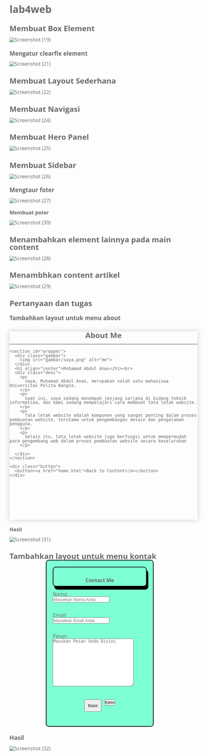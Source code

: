 # lab4web
## Membuat Box Element

![Screenshot (19)](https://github.com/muhamadabdulanas/lab4web/assets/115569493/983ce6a3-f9e7-49df-8b86-d777e29b9925)

### Mengatur clearfix element

![Screenshot (21)](https://github.com/muhamadabdulanas/lab4web/assets/115569493/25ebfc33-0c7c-49b2-a10b-3546aeaa0ff6)

## Membuat Layout Sederhana

![Screenshot (22)](https://github.com/muhamadabdulanas/lab4web/assets/115569493/74f880f0-db0d-42c2-977c-e0359f632d10)

## Membuat Navigasi

![Screenshot (24)](https://github.com/muhamadabdulanas/lab4web/assets/115569493/5f51c523-7304-4470-b4e9-26d32d0964fd)

## Membuat Hero Panel

![Screenshot (25)](https://github.com/muhamadabdulanas/lab4web/assets/115569493/e415f6d7-d356-4228-9d4e-f039be4145e7)

## Membuat Sidebar

![Screenshot (26)](https://github.com/muhamadabdulanas/lab4web/assets/115569493/ae3e5f1d-6771-4674-af8a-7425530729cf)
### Mengtaur foter
![Screenshot (27)](https://github.com/muhamadabdulanas/lab4web/assets/115569493/c15d2cb7-7d13-4833-99d8-87ee04ec6447)

#### Membuat poter

![Screenshot (30)](https://github.com/muhamadabdulanas/lab4web/assets/115569493/f06ac455-fd7a-4681-8eda-ad4051e81c3b)


## Menambahkan element lainnya pada main content

![Screenshot (28)](https://github.com/muhamadabdulanas/lab4web/assets/115569493/7a01925d-1669-4c85-b61d-f1340172e08a)

## Menambhkan content artikel

![Screenshot (29)](https://github.com/muhamadabdulanas/lab4web/assets/115569493/23276e28-2470-4b34-a1d8-1ccee1a9f8db)

## Pertanyaan dan tugas

### Tambahkan layout untuk menu about


<!DOCTYPE html>
<html lang="en">
<head>
  <meta charset="UTF-8">
  <meta name="viewport" content="width=device-width, initial-scale=1.0">
  <title>About</title>
</head>
<style>
*{
    padding: 0px;
    margin: 0px;
}
body{
    line-height:1;
    font-size:100%;
    font-family:'Open Sans', sans-serif;
    color:#6b6969;
}
#container {
    width: 600px;
    height: 600px;
    margin: 0 auto;
    box-shadow: 0 0 1em #cccccc;
}
#wrapper{
  margin: 0px;
}
.gambar img{
  width: 100px;
  height: 100px;
  border-radius: 50%;
  padding: 10px;
  margin: 0px auto;
  display: block;
}
.desc{
  box-shadow: 0 0 1em #cccccc;
  border-radius: 10px;
  width: 500px;
  margin: 0px auto;
  display: block;
}
.desc p{
  padding: 5px;
}
.button{
  padding: 10px;
}
.button button{
  margin: 0px auto;
  display: block;
}
button a{
  text-decoration: none;
  margin: 0px auto;
  display: block;
  padding: 10px;
}
</style>
<body>
  <div id="container">
    <section class="about">
      <h1 align="center">About Me</h1>
      <hr>
    </section>

    <section id="wrapper">
      <div class="gambar">
        <img src="gambar/saya.png" alt="me">
      </div>
      <h1 align="center">Muhamad Abdul Anas</h1><br>
      <div class="desc">
        <p>
          Saya, Muhamad Abdul Anas, merupakan salah satu mahasiswa Universitas Pelita Bangsa.
        </p>
        <p>
          Saat ini, saya sedang menempuh jenjang sarjana di bidang teknik informatika, dan kami sedang mempelajari cara membuat tata letak website.
        </p>
        <p>
          Tata letak website adalah komponen yang sangat penting dalam proses pembuatan website, terutama untuk pengembangan desain dan pengalaman pengguna.
        </p>
        <p>
          Selain itu, tata letak website juga berfungsi untuk mempermudah para pengembang web dalam proses pembuatan website secara keseluruhan
        </p>

      </div>
    </section>

    <div class="button">
      <button><a href="home.html">Back to Content</a></button>
    </div>

  </div>
</body>
</html>


#### Hasil

![Screenshot (31)](https://github.com/muhamadabdulanas/lab4web/assets/115569493/d8319b41-b2f0-4f21-bfa3-3559d605cfb1)

## Tambahkan layout untuk menu kontak


<!DOCTYPE html>
<html lang="en">
<head>
    <meta charset="UTF-8">
    <meta name="viewport" content="width=device-width, initial-scale=1.0">
    <title>Form</title>
</head>
<style>
body{
    font-size:100%;
    font-family:'Open Sans', sans-serif;
}
.form{
    border: 2px solid #000;
    padding: 20px; 
    display: flex;
    flex-direction: column;
    max-width: 300px;
    margin: 0 auto;
    border-radius: 10px;
    background-color: aquamarine;
}
.title{
    border: 2px solid black;
    text-align: center;
    border-radius: 10px;
    display: flex;
    flex-direction: column;
    padding: 10px;
    box-shadow: 5px 10px black;
}
.title h1{
    font-size: 100%;
}
.button{
    column-gap: 10px;
    display: flex;
    margin: 0 auto;
}
</style>
<body>
   <div class="main">
        <form action="proses.php" method="post" class="form">
            <div class="title">
                <h1><b>Contact Me</b></h1>
            </div>
            <p>
                <label for="name">Nama:</label><br>
                <input type="text" id="name" name="name" placeholder="Masukkan Nama Anda">
            </p>
            <p>
                <label for="email">Email:</label><br>
                <input type="text" name="email" id="email" placeholder="Masukkan Email Anda">
            </p>
            <p>
                <label for="order">Pesan:</label><br>
                <textarea name="pesan" id="pesan" cols="30" rows="10" placeholder="Masukan Pesan Anda Disini"></textarea>
            </p>
            <div class="button">
                <p align = "center">
                    <button>
                        <a href="home.html" style="text-decoration: none;">Batal</a>
                    </button>
                <p align = "center">
                    <input type="submit" value="Kirim">
                </p>
            </div>
        </form>
   </div>
</body>
</html>

### Hasil

![Screenshot (32)](https://github.com/muhamadabdulanas/lab4web/assets/115569493/4e347852-6bd0-4e02-89ad-60381759902a)




